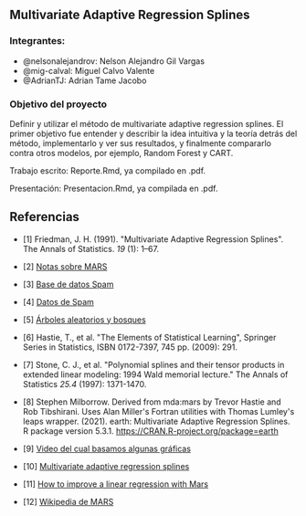 ## Multivariate Adaptive Regression Splines 

### Integrantes:
* @nelsonalejandrov: Nelson Alejandro Gil Vargas
* @mig-calval: Miguel Calvo Valente
* @AdrianTJ: Adrian Tame Jacobo

### **Objetivo del proyecto**
Definir y utilizar el método de multivariate adaptive regression splines. El primer objetivo fue entender y describir la idea intuitiva y la teoría detrás del método, implementarlo y ver sus resultados, y finalmente compararlo contra otros modelos, por ejemplo, Random Forest y CART. 

Trabajo escrito: Reporte.Rmd, ya compilado en .pdf. 

Presentación: Presentacion.Rmd, ya compilada en .pdf. 

## Referencias

* [1] Friedman, J. H. (1991). "Multivariate Adaptive Regression Splines". The Annals of Statistics. *19* (1): 1–67.

* [2] [Notas sobre MARS](https://rubenfcasal.github.io/aprendizaje_estadistico/mars.html)

* [3] [Base de datos Spam](https://archive.ics.uci.edu/ml/datasets/spambase)

* [4] [Datos de Spam](https://lorrie.cranor.org/pubs/spam/)

* [5] [Árboles aleatorios y bosques](https://aprendizaje-maquina-2021-mcd.netlify.app/m%C3%A9todos-basados-en-%C3%A1rboles.html)

* [6] Hastie, T., et al. "The Elements of Statistical Learning", Springer Series in Statistics, ISBN 0172-7397, 745 pp. (2009): 291.

* [7] Stone, C. J., et al. "Polynomial splines and their tensor products in extended linear modeling: 1994 Wald memorial lecture." The Annals of Statistics *25.4* (1997): 1371-1470.

* [8] Stephen Milborrow. Derived from mda:mars by Trevor Hastie and Rob Tibshirani. Uses Alan Miller's Fortran utilities with Thomas Lumley's
  leaps wrapper. (2021). earth: Multivariate Adaptive Regression Splines. R package version 5.3.1.
  https://CRAN.R-project.org/package=earth
  
* [9] [Video del cual basamos algunas gráficas](https://www.youtube.com/watch?v=CMZ4I09PL_I)

* [10] [Multivariate adaptive regression splines](https://projecteuclid.org/journals/annals-of-statistics/volume-19/issue-1/Multivariate-Adaptive-Regression-Splines/10.1214/aos/1176347963.full)

* [11] [How to improve a linear regression with Mars](https://towardsdatascience.com/mars-multivariate-adaptive-regression-splines-how-to-improve-on-linear-regression-e1e7a63c5eae)

* [12] [Wikipedia de MARS](https://en.wikipedia.org/wiki/Multivariate_adaptive_regression_spline)
